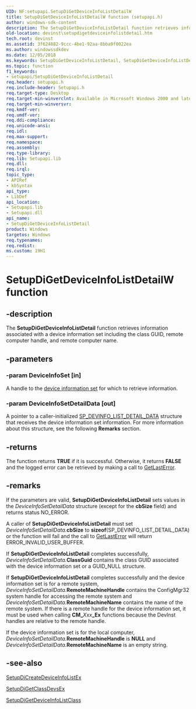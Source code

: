 ```yaml
---
UID: NF:setupapi.SetupDiGetDeviceInfoListDetailW
title: SetupDiGetDeviceInfoListDetailW function (setupapi.h)
author: windows-sdk-content
description: The SetupDiGetDeviceInfoListDetail function retrieves information associated with a device information set including the class GUID, remote computer handle, and remote computer name.
old-location: devinst\setupdigetdeviceinfolistdetail.htm
tech.root: devinst
ms.assetid: 3f624882-9ccc-4be1-92aa-8bba9f0022ea
ms.author: windowssdkdev
ms.date: 12/05/2018
ms.keywords: SetupDiGetDeviceInfoListDetail, SetupDiGetDeviceInfoListDetail function [Device and Driver Installation], SetupDiGetDeviceInfoListDetailA, SetupDiGetDeviceInfoListDetailW, devinst.setupdigetdeviceinfolistdetail, di-rtns_b25a6105-3c1f-4b79-ad07-37be79fa36ae.xml, setupapi/SetupDiGetDeviceInfoListDetail
ms.topic: function
f1_keywords:
- setupapi/SetupDiGetDeviceInfoListDetail
req.header: setupapi.h
req.include-header: Setupapi.h
req.target-type: Desktop
req.target-min-winverclnt: Available in Microsoft Windows 2000 and later versions of Windows.
req.target-min-winversvr: 
req.kmdf-ver: 
req.umdf-ver: 
req.ddi-compliance: 
req.unicode-ansi: 
req.idl: 
req.max-support: 
req.namespace: 
req.assembly: 
req.type-library: 
req.lib: Setupapi.lib
req.dll: 
req.irql: 
topic_type:
- APIRef
- kbSyntax
api_type:
- LibDef
api_location:
- Setupapi.lib
- Setupapi.dll
api_name:
- SetupDiGetDeviceInfoListDetail
product: Windows
targetos: Windows
req.typenames: 
req.redist: 
ms.custom: 19H1
---
```


# SetupDiGetDeviceInfoListDetailW function


## -description


The <b>SetupDiGetDeviceInfoListDetail</b> function retrieves information associated with a device information set including the class GUID, remote computer handle, and remote computer name.


## -parameters




### -param DeviceInfoSet [in]

A handle to the <a href="https://docs.microsoft.com/windows-hardware/drivers/install/device-information-sets">device information set</a> for which to retrieve information.


### -param DeviceInfoSetDetailData [out]

A pointer to a caller-initialized <a href="https://docs.microsoft.com/windows/desktop/api/setupapi/ns-setupapi-sp_devinfo_list_detail_data_a">SP_DEVINFO_LIST_DETAIL_DATA</a> structure that receives the device information set information. For more information about this structure, see the following <b>Remarks</b> section.


## -returns



The function returns <b>TRUE</b> if it is successful. Otherwise, it returns <b>FALSE</b> and the logged error can be retrieved by making a call to <a href="http://go.microsoft.com/fwlink/p/?linkid=169416">GetLastError</a>.




## -remarks



If the parameters are valid, <b>SetupDiGetDeviceInfoListDetail</b> sets values in the <i>DeviceInfoSetDetailData</i> structure (except for the <b>cbSize</b> field) and returns status NO_ERROR. 

A caller of <b>SetupDiGetDeviceInfoListDetail</b> must set <i>DeviceInfoSetDetailData.</i><b>cbSize</b> to <b>sizeof</b>(SP_DEVINFO_LIST_DETAIL_DATA) or the function will fail and the call to <a href="http://go.microsoft.com/fwlink/p/?linkid=169416">GetLastError</a> will return ERROR_INVALID_USER_BUFFER.

If <b>SetupDiGetDeviceInfoListDetail</b> completes successfully, <i>DeviceInfoSetDetailData.</i><b>ClassGuid</b> contains the class GUID associated with the device information set or a GUID_NULL structure.

If <b>SetupDiGetDeviceInfoListDetail</b> completes successfully and the device information set is for a remote system, <i>DeviceInfoSetDetailData.</i><b>RemoteMachineHandle</b> contains the ConfigMgr32 system handle for accessing the remote system and <i>DeviceInfoSetDetailData.</i><b>RemoteMachineName</b> contains the name of the remote system. If there is a remote handle for the device information set, it must be used when calling <b>CM_</b><i>Xxx</i><b>_Ex</b> functions because the DevInst handles are relative to the remote handle.

If the device information set is for the local computer, <i>DeviceInfoSetDetailData.</i><b>RemoteMachineHandle</b> is <b>NULL</b> and <i>DeviceInfoSetDetailData.</i><b>RemoteMachineName</b> is an empty string. 




## -see-also




<a href="https://docs.microsoft.com/windows/desktop/api/setupapi/nf-setupapi-setupdicreatedeviceinfolistexa">SetupDiCreateDeviceInfoListEx</a>



<a href="https://docs.microsoft.com/windows/desktop/api/setupapi/nf-setupapi-setupdigetclassdevsexa">SetupDiGetClassDevsEx</a>



<a href="https://docs.microsoft.com/windows/desktop/api/setupapi/nf-setupapi-setupdigetdeviceinfolistclass">SetupDiGetDeviceInfoListClass</a>
 

 

